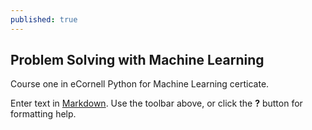 ```yaml
---
published: true
---
```

## Problem Solving with Machine Learning

Course one in eCornell Python for Machine Learning certicate. 

Enter text in [Markdown](http://daringfireball.net/projects/markdown/). Use the toolbar above, or click the **?** button for formatting help.
